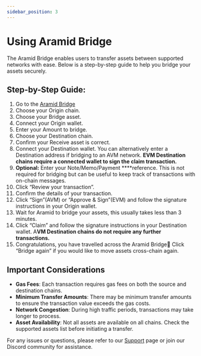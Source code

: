 ```yaml
---
sidebar_position: 3
---
```


# Using Aramid Bridge

The Aramid Bridge enables users to transfer assets between supported networks with ease. Below is a step-by-step guide to help you bridge your assets securely.

## Step-by-Step Guide:

1. Go to the [Aramid Bridge](https://app.aramid.finance)
2. Choose your Origin chain.
3. Choose your Bridge asset. 
4. Connect your Origin wallet.
5. Enter your Amount to bridge.
6. Choose your Destination chain.
7. Confirm your Receive asset is correct.
8. Connect your Destination wallet. 
You can alternatively enter a Destination address if bridging to an AVM network. 
**EVM Destination chains require a connected wallet to sign the claim transaction.** 
9. **Optional:** Enter your Note/Memo/Payment ****reference. 
This is not required for bridging but can be useful to keep track of transactions with on-chain messages.
10. Click “Review your transaction”.
11. Confirm the details of your transaction.
12. Click “Sign”(AVM) or “Approve & Sign”(EVM) and follow the signature instructions in your Origin wallet.
13. Wait for Aramid to bridge your assets, this usually takes less than 3 minutes.
14. Click “Claim” and follow the signature instructions in your Destination wallet.
A**VM Destination chains do not require any further transactions.** 
15. Congratulations, you have travelled across the Aramid Bridge🥳
Click “Bridge again” if you would like to move assets cross-chain again.

## Important Considerations

- **Gas Fees**: Each transaction requires gas fees on both the source and destination chains.
- **Minimum Transfer Amounts**: There may be minimum transfer amounts to ensure the transaction value exceeds the gas costs.
- **Network Congestion**: During high traffic periods, transactions may take longer to process.
- **Asset Availability**: Not all assets are available on all chains. Check the supported assets list before initiating a transfer.

For any issues or questions, please refer to our [Support](/docs/support) page or join our Discord community for assistance.
